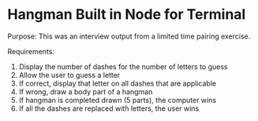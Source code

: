 # Hangman Built in Node for Terminal

Purpose: This was an interview output from a limited time pairing exercise. 


Requirements: 
1. Display the number of dashes for the number of letters to guess
2. Allow the user to guess a letter
3. If correct, display  that letter on all dashes that are applicable
4. If wrong, draw a body part of a hangman
5. If hangman is completed drawn (5 parts), the computer wins
6. If all the dashes are replaced with letters, the user wins

 